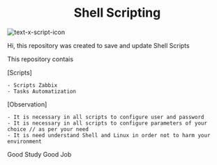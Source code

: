 <h1 align="center"> Shell Scripting</h1>


![text-x-script-icon](https://user-images.githubusercontent.com/81188924/223874827-af90f5e1-bed3-4868-9c82-33f1e82aacf8.png)



Hi, this repository was created to save and update Shell Scripts

This repository contais

[Scripts]

    - Scripts Zabbix
    - Tasks Automatization
    
[Observation]
  
    - It is necessary in all scripts to configure user and password
    - It is necessary in all scripts to configure parameters of your choice // as per your need
    - It is need understand Shell and Linux in order not to harm your environment
    
    
    
Good Study
Good Job


         
